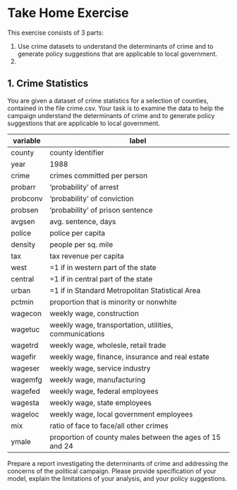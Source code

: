 # Take Home Exercise 

This exercise consists of 3 parts:
1. Use crime datasets to understand the determinants of crime and to generate policy suggestions that are applicable to local government.
2. 




## 1. Crime Statistics 

You are given a dataset of crime statistics for a selection of counties, contained in the file crime.csv.
Your task is to examine the data to help the campaign understand the determinants of crime and to generate policy suggestions that are applicable to local government.

|variable | label  |
|----------|--------|
|county|county identifier|
|year|1988|
|crime|crimes committed per person|
|probarr |‘probability’ of arrest|
|probconv |‘probability’ of conviction|
|probsen |‘probability’ of prison sentence|
|avgsen|avg. sentence, days|
|police|police per capita|
|density |people per sq. mile|
|tax|tax revenue per capita|
|west|=1 if in western part of the state|
|central |=1 if in central part of the state|
|urban |=1 if in Standard Metropolitan Statistical Area| 
|pctmin |proportion that is minority or nonwhite|
|wagecon |weekly wage, construction|
|wagetuc |weekly wage, transportation, utilities, communications |
|wagetrd |weekly wage, wholesle, retail trade|
|wagefir |weekly wage, finance, insurance and real estate|
|wageser |weekly wage, service industry|
|wagemfg |weekly wage, manufacturing|
|wagefed |weekly wage, federal employees|
|wagesta |weekly wage, state employees|
|wageloc |weekly wage, local government employees|
|mix |ratio of face to face/all other crimes|
|ymale|proportion of county males between the ages of 15 and 24|

Prepare a report investigating the determinants of crime and addressing the concerns of the political campaign.  Please provide specification of your model, explain the limitations of your analysis, and your policy suggestions. 

